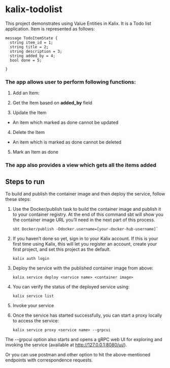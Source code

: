 # kalix-todolist
This project demonstrates using Value Entities in Kalix.
It is a Todo list application. Item is represented as follows:
```
message TodoItemState {
  string item_id = 1;
  string title = 2;
  string description = 3;
  string added_by = 4;
  bool done = 5;

}
```
### The app allows user to perform following functions: 

1. Add an Item:

2. Get the Item based on **added_by** field

3. Update the Item
  - An item which marked as done cannot be updated
  
4. Delete the Item
  - An item which is marked as done cannot be deleted
  
5. Mark an Item as done

### The app also provides a view which gets all the items added

## Steps to run

To build and publish the container image and then deploy the service, follow these steps:

1. Use the Docker/publish task to build the container image and publish it to your container registry. At the end of this command sbt will show you the container image URL you’ll need in the next part of this process.
    ```
    sbt Docker/publish -Ddocker.username=[your-docker-hub-username]`
    ```
2. If you haven’t done so yet, sign in to your Kalix account. If this is your first time using Kalix, this will let you register an account, create your first project, and set this project as the default.
    ```
    kalix auth login
    ```
3. Deploy the service with the published container image from above:
    ```
    kalix service deploy <service name> <container image>
    ```
4. You can verify the status of the deployed service using:
    ```
    kalix service list
    ```
5. Invoke your service

6. Once the service has started successfully, you can start a proxy locally to access the service:
    ```
    kalix service proxy <service name> --grpcui
    ```
The --grpcui option also starts and opens a gRPC web UI for exploring and invoking the service (available at http://127.0.0.1:8080/ui/).

Or you can use postman and other option to hit the above-mentioned endpoints with correspondence requests.
